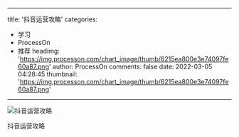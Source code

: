 
---
title: '抖音运营攻略'
categories: 
 - 学习
 - ProcessOn
 - 推荐
headimg: 'https://img.processon.com/chart_image/thumb/6215ea800e3e74097fe60a87.png'
author: ProcessOn
comments: false
date: 2022-03-05 04:28:45
thumbnail: 'https://img.processon.com/chart_image/thumb/6215ea800e3e74097fe60a87.png'
---

<div>   
<img class="thumb" alt="抖音运营攻略" src="https://img.processon.com/chart_image/thumb/6215ea800e3e74097fe60a87.png" referrerpolicy="no-referrer">
<p>抖音运营攻略</p>  
</div>
            